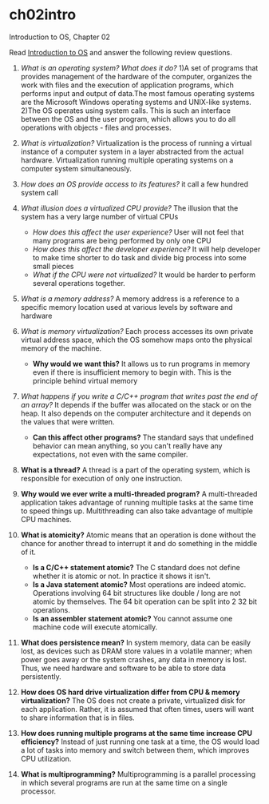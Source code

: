 # ch02intro
Introduction to OS, Chapter 02

Read [Introduction to OS](http://pages.cs.wisc.edu/~remzi/OSTEP/intro.pdf) and answer the following review questions.

1. *What is an operating system? What does it do?*
1)A set of programs that provides management of the hardware of the computer, organizes the work with files and the execution of application programs, which performs input and output of data.The most famous operating systems are the Microsoft Windows operating systems and UNIX-like systems.
2)The OS operates using system calls. This is such an interface between the OS and the user program, which allows you to do all operations with objects - files and processes.
2. *What is virtualization?* 
Virtualization is the process of running a virtual instance of a computer system in a layer abstracted from the actual hardware. Virtualization  running multiple operating systems on a computer system simultaneously.
3. *How does an OS provide access to its features?*
it call a few hundred system call 
4. *What illusion does a virtualized CPU provide?* 
The illusion that the system has a very large number of virtual CPUs
    - *How does this affect the user experience?*
    User will not feel that many programs are being performed by only one CPU
    - *How does this affect the developer experience?* 
    It will help developer to make time shorter to do task and divide big process into some small pieces
    - *What if the CPU were not virtualized?*
     It would be harder to perform several operations together. 
5. *What is a memory address?*
A memory address is a reference to a specific memory location used at various levels by software and hardware
6. *What is memory virtualization?* 
Each process accesses its own private virtual address space, which the OS somehow maps onto the physical memory of the machine.
    - **Why would we want this?** It allows us to run programs in memory even if there is insufficient memory to begin with. This is the principle behind virtual memory  
8. *What happens if you write a C/C++ program that writes past the end of an array?* 
It depends if the buffer was allocated on the stack or on the heap. It also depends on the computer architecture and it depends on the values that were written.
      - **Can this affect other programs?** The standard says that undefined behavior can mean anything, so you can't really have any expectations, not even with the same compiler. 
9. **What is a thread?** A thread is a part of the operating system, which is responsible for execution of only one instruction.
10. **Why would we ever write a multi-threaded program?** A multi-threaded application takes advantage of running multiple tasks at the same time to speed things up. Multithreading can also take advantage of multiple CPU machines.
11. **What is atomicity?** Atomic means that an operation is done without the chance for another thread to interrupt it and do something in the middle of it.
    - **Is a C/C++ statement atomic?** The C standard does not define whether it is atomic or not. In practice it shows it isn't.
    - **Is a Java statement atomic?** Most operations are indeed atomic. Operations involving 64 bit structures like double / long are not atomic by themselves. The 64 bit operation can be split into 2 32 bit operations.
    - **Is an assembler statement atomic?** You cannot assume one machine code will execute atomically. 

13. **What does persistence mean?** In system memory, data can be easily lost, as devices such as DRAM store values in a volatile manner; when power goes away or the system crashes, any data in memory is lost. Thus, we need hardware and software to be able to store data persistently.

14. **How does OS hard drive virtualization differ from CPU & memory virtualization?** The OS does not create a private, virtualized disk for each application. Rather, it is assumed that often times, users will want to share information that is in files. 
15. **How does running multiple programs at the same time increase CPU efficiency?** Instead of just running one task at a time, the OS would load a lot of tasks into memory and switch between them, which improves CPU utilization. 
16. **What is multiprogramming?** Multiprogramming is a parallel processing in which several programs are run at the same time on a single processor.
